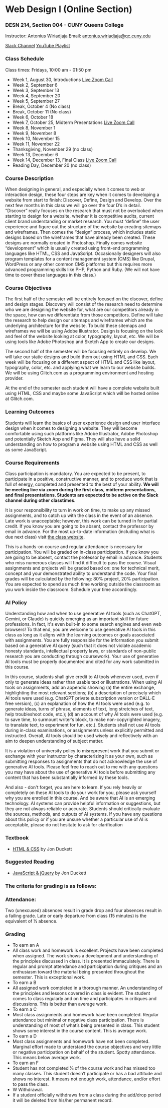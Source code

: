 # Web Design I (Online Section)
### DESN 214, Section 004 - CUNY Queens College

Instructor: Antonius Wiriadjaja
Email: [antonius.wiriadjaja@qc.cuny.edu](mailto:antonius.wiriadjaja@qc.cuny.edu ) 

[Slack Channel](https://qc-design.slack.com/archives/C07H6BMBFAQ)
[YouTube Playlist](https://www.youtube.com/playlist?list=PLKcBOqBHPjvkhFYe6otAxPHwExQEFmC8c)

### Class Schedule

Class times: Fridays, 10:00 am - 01:50 pm

- Week 1, August 30, Introductions [Live Zoom Call](https://us02web.zoom.us/j/88550250169?pwd=aarkIEWL6fSN06XbLaBQyGsiloIFtB.1)
- Week 2, September 6
- Week 3, September 13
- Week 4, September 20
- Week 5, September 27
- Break, October 4 (No class)
- Break, October 11 (No class)
- Week 6, October 18
- Week 7, October 25, Midterm Presentations [Live Zoom Call](https://us02web.zoom.us/j/88550250169?pwd=aarkIEWL6fSN06XbLaBQyGsiloIFtB.1)
- Week 8, November 1
- Week 9, November 8
- Week 10, November 15
- Week 11, November 22
- Thanksgiving, November 29 (no class)
- Week 13, December 6
- Week 14, December 13, Final Class [Live Zoom Call](https://us02web.zoom.us/j/88550250169?pwd=aarkIEWL6fSN06XbLaBQyGsiloIFtB.1)
- Reading Day, December 20 (no class)

### Course Description
When designing in general, and especially when it comes to web or interaction design, these four steps are key when it comes to developing a website from start to finish: Discover, Define, Design and Develop. Over the next few months in this class we will go over the four D’s in detail. ”Discover” really focuses on the research that must not be overlooked when starting to design for a website, whether it is competitive audits, current client brand understanding or market research. You must “define” the user experience and figure out the structure of the website by creating sitemaps and wireframes. Then comes the “design” process, which includes static designs based on the wireframes that have already been created. These designs are normally created in Photoshop. Finally comes website “development” which is usually created using front-end programming languages like HTML, CSS and JavaScript. Occasionally designers will also program templates for a content management system (CMS) like Drupal, WordPress or any other common CMS platforms but this requires more advanced programming skills like PHP, Python and Ruby. (We will not have time to cover these languages in this class.)

### Course Objectives
The first half of the semester will be entirely focused on the discover, define and design stages. Discovery will consist of the research need to determine who we are designing the website for, what are our competitors already in the space, how can we differentiate from those competitors. Define will take the research to help design our sitemaps and wireframes which are the underlying architecture for the website. To build these sitemaps and wireframes we will be using Adobe Illustrator. Design is focusing on the look and feel of the website looking at color, typography, layout, etc. We will be using tools like Adobe Photoshop and Sketch App to create our designs.

The second half of the semester will be focusing entirely on develop. We will take our static designs and build them out using HTML and CSS. Each week will be focusing on a different aspect of HTML and CSS like layout, typography, color, etc. and applying what we learn to our website builds. We will be using Glitch.com as a programming environment and hosting provider.

At the end of the semester each student will have a complete website built using HTML, CSS and maybe some JavaScript which will be hosted online at Glitch.com.

### Learning Outcomes
Students will learn the basics of user experience design and user interface design when it comes to designing a website. They will become comfortable using such platforms like Adobe Illustrator, Adobe Photoshop and potentially Sketch App and Figma. They will also have a solid understanding on how to program a website using HTML and CSS as well as some JavaScript.

### Course Requirements
Class participation is mandatory. You are expected to be present, to participate in a positive, constructive manner, and to produce work that is full of energy, completed and presented to the best of your ability. **We will be meeting live via zoom during the first class, midterm presentations, and final presentations. Students are expected to be active on the Slack channel during other classtimes.**

It is your responsibility to turn in work on time, to make up any missed assignments, and to catch up with the class in the event of an absence. Late work is unacceptable; however, this work can be turned in for partial credit. If you know you are going to be absent, contact the professor by email in advance. For the most up-to-date information (including what is due next class) visit [the class website](https://awcuny.github.io/web-design-FA24/). 

This is a hands-on course and regular attendance is necessary for participation. You will be graded on in-class participation. If you know you are going to be absent, contact the professor by email in advance. Students who miss numerous classes will find it difficult to pass the course. Visual assignments and projects will be graded based on: one for technical merit, concept and your demonstrated ability to understand the code. Your final grades will be calculated by the following: 80% project, 20% participation. You are expected to spend as much time working outside the classroom as you work inside the classroom. Schedule your time accordingly.

### AI Policy
Understanding how and when to use generative AI tools (such as ChatGPT, Gemini, or Claude) is quickly emerging as an important skill for future professions. In fact, it's even built-in to some search engines and even web browsers! To that end, you are welcome to use generative AI tools in this class as long as it aligns with the learning outcomes or goals associated with assignments. You are fully responsible for the information you submit based on a generative AI query (such that it does not violate academic honesty standards, intellectual property laws, or standards of non-public research you are conducting through coursework). Your use of generative AI tools must be properly documented and cited for any work submitted in this course.

In this course, students shall give credit to AI tools whenever used, even if only to generate ideas rather than usable text or illustrations. When using AI tools on assignments, add an appendix showing (a) the entire exchange, highlighting the most relevant sections; (b) a description of precisely which AI tools were used (e.g. ChatGPT private subscription version or DALL-E free version), (c) an explanation of how the AI tools were used (e.g. to generate ideas, turns of phrase, elements of text, long stretches of text, help troubleshoot code, etc.); (d) an account of why AI tools were used (e.g. to save time, to surmount writer’s block, to make non-copyrighted imagery, to translate text, to experiment for fun, etc.). Students shall not use AI tools during in-class examinations, or assignments unless explicitly permitted and instructed. Overall, AI tools should be used wisely and reflectively with an aim to deepen understanding of subject matter.

It is a violation of university policy to misrepresent work that you submit or exchange with your instructor by characterizing it as your own, such as submitting responses to assignments that do not acknowledge the use of generative AI tools. Please feel free to reach out to me with any questions you may have about the use of generative AI tools before submitting any content that has been substantially informed by these tools.

And also - don't forget, you are here to learn. If you rely heavily or completely on these AI tools to do your work for you, please ask yourself why you are enrolled in this course. And be aware that AI is an emerging technology. AI systems can provide helpful information or suggestions, but they are not always reliable or accurate. Students should critically evaluate the sources, methods, and outputs of AI systems. If you have any questions about this policy or if you are unsure whether a particular use of AI is acceptable, please do not hesitate to ask for clarification

### Textbook
- [HTML & CSS](http://htmlandcssbook.com/buy/) by Jon Duckett


### Suggested Reading
- [JavaScript & jQuery](http://javascriptbook.com/buy/) by Jon Duckett

### The criteria for grading is as follows:

### Attendance:
Two (unexcused) absences result in grade drop and four absences result in a failing grade. Late
or early departure from class (15 minutes) is the equivalent of ½ absence.

### Grading
- To earn an A
 - All class work and homework is excellent. Projects have been completed when assigned. The work shows a development and understanding of the principles discussed in class. It is presented immaculately. There is regular and prompt attendance and participation during critiques and an enthusiasm toward the material being presented throughout the semester. This is exceptional work.
- To earn a B
 - All assigned work completed in a thorough manner. An understanding of the principles and
lessons covered in class is evident. The student comes to class regularly and on time and
participates in critiques and discussions. This is better than average work.
- To earn a C
 - Most class assignments and homework have been completed. Regular attendance but minimal
or negative class participation. There is understanding of most of what’s being presented in
class. This student shows some interest in the course content. This is average work.
- To earn a D
 - Most class assignments and homework have not been completed. Marginal effort made to
understand the course objectives and very little or negative participation on behalf of the
student. Spotty attendance. This means below average work.
- To earn an F
 - Student has not completed 1⁄3 of the course work and has missed too many classes. This
student doesn’t participate or has a bad attitude and shows no interest. It means not enough
work, attendance, and/or effort to pass the class.
- W Withdrawal.
 - If a student officially withdraws from a class during the add/drop period it will be deleted from his/her permanent record.
